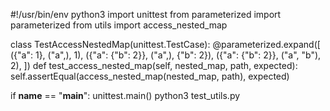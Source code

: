 #!/usr/bin/env python3
import unittest
from parameterized import parameterized
from utils import access_nested_map


class TestAccessNestedMap(unittest.TestCase):
    @parameterized.expand([
        ({"a": 1}, ("a",), 1),
        ({"a": {"b": 2}}, ("a",), {"b": 2}),
        ({"a": {"b": 2}}, ("a", "b"), 2),
    ])
    def test_access_nested_map(self, nested_map, path, expected):
        self.assertEqual(access_nested_map(nested_map, path), expected)


if __name__ == "__main__":
    unittest.main()
python3 test_utils.py
